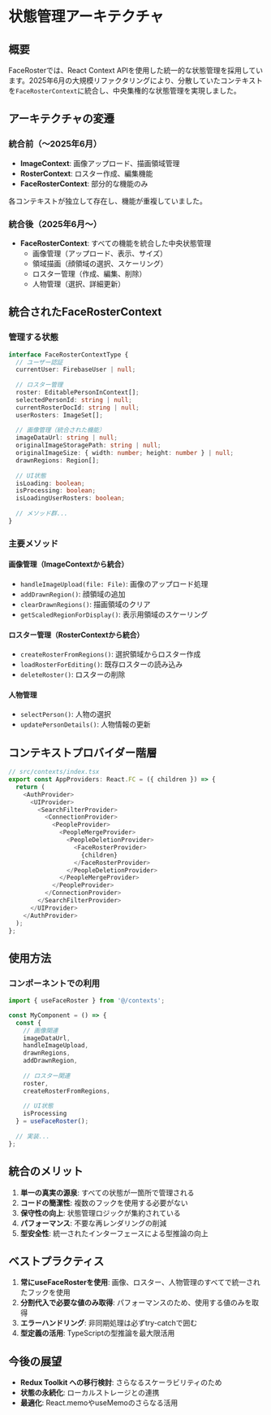 # 状態管理アーキテクチャ

## 概要

FaceRosterでは、React Context APIを使用した統一的な状態管理を採用しています。2025年6月の大規模リファクタリングにより、分散していたコンテキストを`FaceRosterContext`に統合し、中央集権的な状態管理を実現しました。

## アーキテクチャの変遷

### 統合前（〜2025年6月）
- **ImageContext**: 画像アップロード、描画領域管理
- **RosterContext**: ロスター作成、編集機能
- **FaceRosterContext**: 部分的な機能のみ

各コンテキストが独立して存在し、機能が重複していました。

### 統合後（2025年6月〜）
- **FaceRosterContext**: すべての機能を統合した中央状態管理
  - 画像管理（アップロード、表示、サイズ）
  - 領域描画（顔領域の選択、スケーリング）
  - ロスター管理（作成、編集、削除）
  - 人物管理（選択、詳細更新）

## 統合されたFaceRosterContext

### 管理する状態

```typescript
interface FaceRosterContextType {
  // ユーザー認証
  currentUser: FirebaseUser | null;
  
  // ロスター管理
  roster: EditablePersonInContext[];
  selectedPersonId: string | null;
  currentRosterDocId: string | null;
  userRosters: ImageSet[];
  
  // 画像管理（統合された機能）
  imageDataUrl: string | null;
  originalImageStoragePath: string | null;
  originalImageSize: { width: number; height: number } | null;
  drawnRegions: Region[];
  
  // UI状態
  isLoading: boolean;
  isProcessing: boolean;
  isLoadingUserRosters: boolean;
  
  // メソッド群...
}
```

### 主要メソッド

#### 画像管理（ImageContextから統合）
- `handleImageUpload(file: File)`: 画像のアップロード処理
- `addDrawnRegion()`: 顔領域の追加
- `clearDrawnRegions()`: 描画領域のクリア
- `getScaledRegionForDisplay()`: 表示用領域のスケーリング

#### ロスター管理（RosterContextから統合）
- `createRosterFromRegions()`: 選択領域からロスター作成
- `loadRosterForEditing()`: 既存ロスターの読み込み
- `deleteRoster()`: ロスターの削除

#### 人物管理
- `selectPerson()`: 人物の選択
- `updatePersonDetails()`: 人物情報の更新

## コンテキストプロバイダー階層

```typescript
// src/contexts/index.tsx
export const AppProviders: React.FC = ({ children }) => {
  return (
    <AuthProvider>
      <UIProvider>
        <SearchFilterProvider>
          <ConnectionProvider>
            <PeopleProvider>
              <PeopleMergeProvider>
                <PeopleDeletionProvider>
                  <FaceRosterProvider>
                    {children}
                  </FaceRosterProvider>
                </PeopleDeletionProvider>
              </PeopleMergeProvider>
            </PeopleProvider>
          </ConnectionProvider>
        </SearchFilterProvider>
      </UIProvider>
    </AuthProvider>
  );
};
```

## 使用方法

### コンポーネントでの利用

```typescript
import { useFaceRoster } from '@/contexts';

const MyComponent = () => {
  const {
    // 画像関連
    imageDataUrl,
    handleImageUpload,
    drawnRegions,
    addDrawnRegion,
    
    // ロスター関連
    roster,
    createRosterFromRegions,
    
    // UI状態
    isProcessing
  } = useFaceRoster();
  
  // 実装...
};
```

## 統合のメリット

1. **単一の真実の源泉**: すべての状態が一箇所で管理される
2. **コードの簡潔性**: 複数のフックを使用する必要がない
3. **保守性の向上**: 状態管理ロジックが集約されている
4. **パフォーマンス**: 不要な再レンダリングの削減
5. **型安全性**: 統一されたインターフェースによる型推論の向上

## ベストプラクティス

1. **常にuseFaceRosterを使用**: 画像、ロスター、人物管理のすべてで統一されたフックを使用
2. **分割代入で必要な値のみ取得**: パフォーマンスのため、使用する値のみを取得
3. **エラーハンドリング**: 非同期処理は必ずtry-catchで囲む
4. **型定義の活用**: TypeScriptの型推論を最大限活用

## 今後の展望

- **Redux Toolkit への移行検討**: さらなるスケーラビリティのため
- **状態の永続化**: ローカルストレージとの連携
- **最適化**: React.memoやuseMemoのさらなる活用